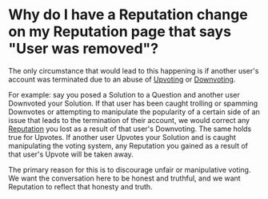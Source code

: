 # Why do I have a Reputation change on my Reputation page that says "User was removed"? #
The only circumstance that would lead to this happening is if another user's 
account was terminated due to an abuse of [Upvoting][1] or [Downvoting][2].

For example: say you posed a Solution to a Question and another user 
Downvoted your Solution. If that user has been caught trolling or 
spamming Downvotes or attempting to manipulate the popularity of a certain 
side of an issue that leads to the termination of their account, we would 
correct any [Reputation][3] you lost as a result of that user's Downvoting. The 
same holds true for Upvotes. If another user Upvotes your Solution and is 
caught manipulating the voting system, any Reputation you gained as a result 
of that user's Upvote will be taken away. 

The primary reason for this is to discourage unfair or manipulative voting. 
We want the conversation here to be honest and truthful, and we want Reputation 
to reflect that honesty and truth.


[1]: /help/privileges/upvote/
[2]: /help/privileges/downvote/
[3]: /help/reputation/
